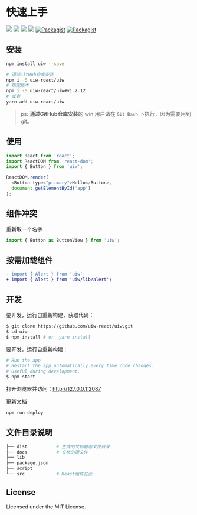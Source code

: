 快速上手
===

[![](https://img.shields.io/github/issues/uiw-react/uiw.svg)](https://github.com/uiw-react/uiw/issues) [![](https://img.shields.io/github/forks/uiw-react/uiw.svg)](https://github.com/uiw-react/uiw/network) [![](https://img.shields.io/github/stars/uiw-react/uiw.svg)](https://github.com/uiw-react/uiw/stargazers) [![](https://img.shields.io/github/release/uiw-react/uiw.svg)](https://github.com/uiw-react/uiw/releases) [![Packagist](https://img.shields.io/dub/l/vibe-d.svg)](https://github.com/uiw-react/uiw) [![Packagist](https://img.shields.io/npm/v/uiw.svg)](https://www.npmjs.com/package/uiw)

## 安装

```bash
npm install uiw --save

# 通过GitHub仓库安装
npm i -S uiw-react/uiw
# 指定版本
npm i -S uiw-react/uiw#v1.2.12
# 或者
yarn add uiw-react/uiw
```
> ps: **通过GitHub仓库安装**的 win 用户请在 `Git Bash` 下执行，因为需要用到 git。

## 使用

```js
import React from 'react';
import ReactDOM from 'react-dom';
import { Button } from 'uiw';

ReactDOM.render(
  <Button type="primary">Hello</Button>, 
  document.getElementById('app')
);
```

## 组件冲突

重新取一个名字

```js
import { Button as ButtonView } from 'uiw';
```

## 按需加载组件

```diff
- import { Alert } from 'uiw';
+ import { Alert } from 'uiw/lib/alert';
```

## 开发

要开发，运行自重新构建，获取代码：

```bash
$ git clone https://github.com/uiw-react/uiw.git
$ cd uiw
$ npm install # or  yarn install
```

要开发，运行自重新构建：

```bash
# Run the app
# Restart the app automatically every time code changes. 
# Useful during development.
$ npm start
```

打开浏览器并访问：http://127.0.0.1:2087

更新文档

```bash
npm run deploy
```

## 文件目录说明

```bash
├── dist           # 生成的文档静态文件目录
├── docs           # 文档的源文件
├── lib            
├── package.json
├── script
└── src            # React组件在此
```

## License

Licensed under the MIT License.
